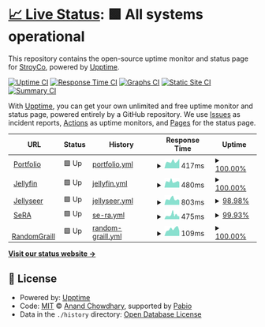 # [📈 Live Status](https://StroyCo.github.io/stroy-up): <!--live status--> **🟩 All systems operational**

This repository contains the open-source uptime monitor and status page for [StroyCo](https://portfolio.stroyco.eu), powered by [Upptime](https://github.com/upptime/upptime).

[![Uptime CI](https://github.com/StroyCo/stroy-up/workflows/Uptime%20CI/badge.svg)](https://github.com/StroyCo/stroy-up/actions?query=workflow%3A%22Uptime+CI%22)
[![Response Time CI](https://github.com/StroyCo/stroy-up/workflows/Response%20Time%20CI/badge.svg)](https://github.com/StroyCo/stroy-up/actions?query=workflow%3A%22Response+Time+CI%22)
[![Graphs CI](https://github.com/StroyCo/stroy-up/workflows/Graphs%20CI/badge.svg)](https://github.com/StroyCo/stroy-up/actions?query=workflow%3A%22Graphs+CI%22)
[![Static Site CI](https://github.com/StroyCo/stroy-up/workflows/Static%20Site%20CI/badge.svg)](https://github.com/StroyCo/stroy-up/actions?query=workflow%3A%22Static+Site+CI%22)
[![Summary CI](https://github.com/StroyCo/stroy-up/workflows/Summary%20CI/badge.svg)](https://github.com/StroyCo/stroy-up/actions?query=workflow%3A%22Summary+CI%22)

With [Upptime](https://upptime.js.org), you can get your own unlimited and free uptime monitor and status page, powered entirely by a GitHub repository. We use [Issues](https://github.com/StroyCo/stroy-up/issues) as incident reports, [Actions](https://github.com/StroyCo/stroy-up/actions) as uptime monitors, and [Pages](https://StroyCo.github.io/stroy-up) for the status page.

<!--start: status pages-->
<!-- This summary is generated by Upptime (https://github.com/upptime/upptime) -->
<!-- Do not edit this manually, your changes will be overwritten -->
<!-- prettier-ignore -->
| URL | Status | History | Response Time | Uptime |
| --- | ------ | ------- | ------------- | ------ |
| <img alt="" src="https://icons.duckduckgo.com/ip3/portfolio.stroyco.eu.ico" height="13"> [Portfolio](https://portfolio.stroyco.eu) | 🟩 Up | [portfolio.yml](https://github.com/StroyCo/stroy-up/commits/HEAD/history/portfolio.yml) | <details><summary><img alt="Response time graph" src="./graphs/portfolio/response-time-week.png" height="20"> 417ms</summary><br><a href="https://StroyCo.github.io/stroy-up/history/portfolio"><img alt="Response time 462" src="https://img.shields.io/endpoint?url=https%3A%2F%2Fraw.githubusercontent.com%2FStroyCo%2Fstroy-up%2FHEAD%2Fapi%2Fportfolio%2Fresponse-time.json"></a><br><a href="https://StroyCo.github.io/stroy-up/history/portfolio"><img alt="24-hour response time 572" src="https://img.shields.io/endpoint?url=https%3A%2F%2Fraw.githubusercontent.com%2FStroyCo%2Fstroy-up%2FHEAD%2Fapi%2Fportfolio%2Fresponse-time-day.json"></a><br><a href="https://StroyCo.github.io/stroy-up/history/portfolio"><img alt="7-day response time 417" src="https://img.shields.io/endpoint?url=https%3A%2F%2Fraw.githubusercontent.com%2FStroyCo%2Fstroy-up%2FHEAD%2Fapi%2Fportfolio%2Fresponse-time-week.json"></a><br><a href="https://StroyCo.github.io/stroy-up/history/portfolio"><img alt="30-day response time 448" src="https://img.shields.io/endpoint?url=https%3A%2F%2Fraw.githubusercontent.com%2FStroyCo%2Fstroy-up%2FHEAD%2Fapi%2Fportfolio%2Fresponse-time-month.json"></a><br><a href="https://StroyCo.github.io/stroy-up/history/portfolio"><img alt="1-year response time 462" src="https://img.shields.io/endpoint?url=https%3A%2F%2Fraw.githubusercontent.com%2FStroyCo%2Fstroy-up%2FHEAD%2Fapi%2Fportfolio%2Fresponse-time-year.json"></a></details> | <details><summary><a href="https://StroyCo.github.io/stroy-up/history/portfolio">100.00%</a></summary><a href="https://StroyCo.github.io/stroy-up/history/portfolio"><img alt="All-time uptime 100.00%" src="https://img.shields.io/endpoint?url=https%3A%2F%2Fraw.githubusercontent.com%2FStroyCo%2Fstroy-up%2FHEAD%2Fapi%2Fportfolio%2Fuptime.json"></a><br><a href="https://StroyCo.github.io/stroy-up/history/portfolio"><img alt="24-hour uptime 100.00%" src="https://img.shields.io/endpoint?url=https%3A%2F%2Fraw.githubusercontent.com%2FStroyCo%2Fstroy-up%2FHEAD%2Fapi%2Fportfolio%2Fuptime-day.json"></a><br><a href="https://StroyCo.github.io/stroy-up/history/portfolio"><img alt="7-day uptime 100.00%" src="https://img.shields.io/endpoint?url=https%3A%2F%2Fraw.githubusercontent.com%2FStroyCo%2Fstroy-up%2FHEAD%2Fapi%2Fportfolio%2Fuptime-week.json"></a><br><a href="https://StroyCo.github.io/stroy-up/history/portfolio"><img alt="30-day uptime 100.00%" src="https://img.shields.io/endpoint?url=https%3A%2F%2Fraw.githubusercontent.com%2FStroyCo%2Fstroy-up%2FHEAD%2Fapi%2Fportfolio%2Fuptime-month.json"></a><br><a href="https://StroyCo.github.io/stroy-up/history/portfolio"><img alt="1-year uptime 100.00%" src="https://img.shields.io/endpoint?url=https%3A%2F%2Fraw.githubusercontent.com%2FStroyCo%2Fstroy-up%2FHEAD%2Fapi%2Fportfolio%2Fuptime-year.json"></a></details>
| <img alt="" src="https://icons.duckduckgo.com/ip3/jelly.stroyco.eu.ico" height="13"> [Jellyfin](https://jelly.stroyco.eu/) | 🟩 Up | [jellyfin.yml](https://github.com/StroyCo/stroy-up/commits/HEAD/history/jellyfin.yml) | <details><summary><img alt="Response time graph" src="./graphs/jellyfin/response-time-week.png" height="20"> 480ms</summary><br><a href="https://StroyCo.github.io/stroy-up/history/jellyfin"><img alt="Response time 572" src="https://img.shields.io/endpoint?url=https%3A%2F%2Fraw.githubusercontent.com%2FStroyCo%2Fstroy-up%2FHEAD%2Fapi%2Fjellyfin%2Fresponse-time.json"></a><br><a href="https://StroyCo.github.io/stroy-up/history/jellyfin"><img alt="24-hour response time 438" src="https://img.shields.io/endpoint?url=https%3A%2F%2Fraw.githubusercontent.com%2FStroyCo%2Fstroy-up%2FHEAD%2Fapi%2Fjellyfin%2Fresponse-time-day.json"></a><br><a href="https://StroyCo.github.io/stroy-up/history/jellyfin"><img alt="7-day response time 480" src="https://img.shields.io/endpoint?url=https%3A%2F%2Fraw.githubusercontent.com%2FStroyCo%2Fstroy-up%2FHEAD%2Fapi%2Fjellyfin%2Fresponse-time-week.json"></a><br><a href="https://StroyCo.github.io/stroy-up/history/jellyfin"><img alt="30-day response time 577" src="https://img.shields.io/endpoint?url=https%3A%2F%2Fraw.githubusercontent.com%2FStroyCo%2Fstroy-up%2FHEAD%2Fapi%2Fjellyfin%2Fresponse-time-month.json"></a><br><a href="https://StroyCo.github.io/stroy-up/history/jellyfin"><img alt="1-year response time 572" src="https://img.shields.io/endpoint?url=https%3A%2F%2Fraw.githubusercontent.com%2FStroyCo%2Fstroy-up%2FHEAD%2Fapi%2Fjellyfin%2Fresponse-time-year.json"></a></details> | <details><summary><a href="https://StroyCo.github.io/stroy-up/history/jellyfin">100.00%</a></summary><a href="https://StroyCo.github.io/stroy-up/history/jellyfin"><img alt="All-time uptime 100.00%" src="https://img.shields.io/endpoint?url=https%3A%2F%2Fraw.githubusercontent.com%2FStroyCo%2Fstroy-up%2FHEAD%2Fapi%2Fjellyfin%2Fuptime.json"></a><br><a href="https://StroyCo.github.io/stroy-up/history/jellyfin"><img alt="24-hour uptime 100.00%" src="https://img.shields.io/endpoint?url=https%3A%2F%2Fraw.githubusercontent.com%2FStroyCo%2Fstroy-up%2FHEAD%2Fapi%2Fjellyfin%2Fuptime-day.json"></a><br><a href="https://StroyCo.github.io/stroy-up/history/jellyfin"><img alt="7-day uptime 100.00%" src="https://img.shields.io/endpoint?url=https%3A%2F%2Fraw.githubusercontent.com%2FStroyCo%2Fstroy-up%2FHEAD%2Fapi%2Fjellyfin%2Fuptime-week.json"></a><br><a href="https://StroyCo.github.io/stroy-up/history/jellyfin"><img alt="30-day uptime 100.00%" src="https://img.shields.io/endpoint?url=https%3A%2F%2Fraw.githubusercontent.com%2FStroyCo%2Fstroy-up%2FHEAD%2Fapi%2Fjellyfin%2Fuptime-month.json"></a><br><a href="https://StroyCo.github.io/stroy-up/history/jellyfin"><img alt="1-year uptime 100.00%" src="https://img.shields.io/endpoint?url=https%3A%2F%2Fraw.githubusercontent.com%2FStroyCo%2Fstroy-up%2FHEAD%2Fapi%2Fjellyfin%2Fuptime-year.json"></a></details>
| <img alt="" src="https://icons.duckduckgo.com/ip3/jellyseerr.stroyco.eu.ico" height="13"> [Jellyseer](https://jellyseerr.stroyco.eu) | 🟩 Up | [jellyseer.yml](https://github.com/StroyCo/stroy-up/commits/HEAD/history/jellyseer.yml) | <details><summary><img alt="Response time graph" src="./graphs/jellyseer/response-time-week.png" height="20"> 803ms</summary><br><a href="https://StroyCo.github.io/stroy-up/history/jellyseer"><img alt="Response time 940" src="https://img.shields.io/endpoint?url=https%3A%2F%2Fraw.githubusercontent.com%2FStroyCo%2Fstroy-up%2FHEAD%2Fapi%2Fjellyseer%2Fresponse-time.json"></a><br><a href="https://StroyCo.github.io/stroy-up/history/jellyseer"><img alt="24-hour response time 642" src="https://img.shields.io/endpoint?url=https%3A%2F%2Fraw.githubusercontent.com%2FStroyCo%2Fstroy-up%2FHEAD%2Fapi%2Fjellyseer%2Fresponse-time-day.json"></a><br><a href="https://StroyCo.github.io/stroy-up/history/jellyseer"><img alt="7-day response time 803" src="https://img.shields.io/endpoint?url=https%3A%2F%2Fraw.githubusercontent.com%2FStroyCo%2Fstroy-up%2FHEAD%2Fapi%2Fjellyseer%2Fresponse-time-week.json"></a><br><a href="https://StroyCo.github.io/stroy-up/history/jellyseer"><img alt="30-day response time 998" src="https://img.shields.io/endpoint?url=https%3A%2F%2Fraw.githubusercontent.com%2FStroyCo%2Fstroy-up%2FHEAD%2Fapi%2Fjellyseer%2Fresponse-time-month.json"></a><br><a href="https://StroyCo.github.io/stroy-up/history/jellyseer"><img alt="1-year response time 940" src="https://img.shields.io/endpoint?url=https%3A%2F%2Fraw.githubusercontent.com%2FStroyCo%2Fstroy-up%2FHEAD%2Fapi%2Fjellyseer%2Fresponse-time-year.json"></a></details> | <details><summary><a href="https://StroyCo.github.io/stroy-up/history/jellyseer">98.98%</a></summary><a href="https://StroyCo.github.io/stroy-up/history/jellyseer"><img alt="All-time uptime 99.85%" src="https://img.shields.io/endpoint?url=https%3A%2F%2Fraw.githubusercontent.com%2FStroyCo%2Fstroy-up%2FHEAD%2Fapi%2Fjellyseer%2Fuptime.json"></a><br><a href="https://StroyCo.github.io/stroy-up/history/jellyseer"><img alt="24-hour uptime 100.00%" src="https://img.shields.io/endpoint?url=https%3A%2F%2Fraw.githubusercontent.com%2FStroyCo%2Fstroy-up%2FHEAD%2Fapi%2Fjellyseer%2Fuptime-day.json"></a><br><a href="https://StroyCo.github.io/stroy-up/history/jellyseer"><img alt="7-day uptime 98.98%" src="https://img.shields.io/endpoint?url=https%3A%2F%2Fraw.githubusercontent.com%2FStroyCo%2Fstroy-up%2FHEAD%2Fapi%2Fjellyseer%2Fuptime-week.json"></a><br><a href="https://StroyCo.github.io/stroy-up/history/jellyseer"><img alt="30-day uptime 99.76%" src="https://img.shields.io/endpoint?url=https%3A%2F%2Fraw.githubusercontent.com%2FStroyCo%2Fstroy-up%2FHEAD%2Fapi%2Fjellyseer%2Fuptime-month.json"></a><br><a href="https://StroyCo.github.io/stroy-up/history/jellyseer"><img alt="1-year uptime 99.85%" src="https://img.shields.io/endpoint?url=https%3A%2F%2Fraw.githubusercontent.com%2FStroyCo%2Fstroy-up%2FHEAD%2Fapi%2Fjellyseer%2Fuptime-year.json"></a></details>
| <img alt="" src="https://icons.duckduckgo.com/ip3/develop-sera.stroyco.eu.ico" height="13"> [SeRA](https://develop-sera.stroyco.eu/) | 🟩 Up | [se-ra.yml](https://github.com/StroyCo/stroy-up/commits/HEAD/history/se-ra.yml) | <details><summary><img alt="Response time graph" src="./graphs/se-ra/response-time-week.png" height="20"> 475ms</summary><br><a href="https://StroyCo.github.io/stroy-up/history/se-ra"><img alt="Response time 456" src="https://img.shields.io/endpoint?url=https%3A%2F%2Fraw.githubusercontent.com%2FStroyCo%2Fstroy-up%2FHEAD%2Fapi%2Fse-ra%2Fresponse-time.json"></a><br><a href="https://StroyCo.github.io/stroy-up/history/se-ra"><img alt="24-hour response time 317" src="https://img.shields.io/endpoint?url=https%3A%2F%2Fraw.githubusercontent.com%2FStroyCo%2Fstroy-up%2FHEAD%2Fapi%2Fse-ra%2Fresponse-time-day.json"></a><br><a href="https://StroyCo.github.io/stroy-up/history/se-ra"><img alt="7-day response time 475" src="https://img.shields.io/endpoint?url=https%3A%2F%2Fraw.githubusercontent.com%2FStroyCo%2Fstroy-up%2FHEAD%2Fapi%2Fse-ra%2Fresponse-time-week.json"></a><br><a href="https://StroyCo.github.io/stroy-up/history/se-ra"><img alt="30-day response time 453" src="https://img.shields.io/endpoint?url=https%3A%2F%2Fraw.githubusercontent.com%2FStroyCo%2Fstroy-up%2FHEAD%2Fapi%2Fse-ra%2Fresponse-time-month.json"></a><br><a href="https://StroyCo.github.io/stroy-up/history/se-ra"><img alt="1-year response time 456" src="https://img.shields.io/endpoint?url=https%3A%2F%2Fraw.githubusercontent.com%2FStroyCo%2Fstroy-up%2FHEAD%2Fapi%2Fse-ra%2Fresponse-time-year.json"></a></details> | <details><summary><a href="https://StroyCo.github.io/stroy-up/history/se-ra">99.93%</a></summary><a href="https://StroyCo.github.io/stroy-up/history/se-ra"><img alt="All-time uptime 99.99%" src="https://img.shields.io/endpoint?url=https%3A%2F%2Fraw.githubusercontent.com%2FStroyCo%2Fstroy-up%2FHEAD%2Fapi%2Fse-ra%2Fuptime.json"></a><br><a href="https://StroyCo.github.io/stroy-up/history/se-ra"><img alt="24-hour uptime 100.00%" src="https://img.shields.io/endpoint?url=https%3A%2F%2Fraw.githubusercontent.com%2FStroyCo%2Fstroy-up%2FHEAD%2Fapi%2Fse-ra%2Fuptime-day.json"></a><br><a href="https://StroyCo.github.io/stroy-up/history/se-ra"><img alt="7-day uptime 99.93%" src="https://img.shields.io/endpoint?url=https%3A%2F%2Fraw.githubusercontent.com%2FStroyCo%2Fstroy-up%2FHEAD%2Fapi%2Fse-ra%2Fuptime-week.json"></a><br><a href="https://StroyCo.github.io/stroy-up/history/se-ra"><img alt="30-day uptime 99.98%" src="https://img.shields.io/endpoint?url=https%3A%2F%2Fraw.githubusercontent.com%2FStroyCo%2Fstroy-up%2FHEAD%2Fapi%2Fse-ra%2Fuptime-month.json"></a><br><a href="https://StroyCo.github.io/stroy-up/history/se-ra"><img alt="1-year uptime 99.99%" src="https://img.shields.io/endpoint?url=https%3A%2F%2Fraw.githubusercontent.com%2FStroyCo%2Fstroy-up%2FHEAD%2Fapi%2Fse-ra%2Fuptime-year.json"></a></details>
| <img alt="" src="https://icons.duckduckgo.com/ip3/randomgraill.web.app.ico" height="13"> [RandomGraill](https://randomgraill.web.app) | 🟩 Up | [random-graill.yml](https://github.com/StroyCo/stroy-up/commits/HEAD/history/random-graill.yml) | <details><summary><img alt="Response time graph" src="./graphs/random-graill/response-time-week.png" height="20"> 109ms</summary><br><a href="https://StroyCo.github.io/stroy-up/history/random-graill"><img alt="Response time 135" src="https://img.shields.io/endpoint?url=https%3A%2F%2Fraw.githubusercontent.com%2FStroyCo%2Fstroy-up%2FHEAD%2Fapi%2Frandom-graill%2Fresponse-time.json"></a><br><a href="https://StroyCo.github.io/stroy-up/history/random-graill"><img alt="24-hour response time 80" src="https://img.shields.io/endpoint?url=https%3A%2F%2Fraw.githubusercontent.com%2FStroyCo%2Fstroy-up%2FHEAD%2Fapi%2Frandom-graill%2Fresponse-time-day.json"></a><br><a href="https://StroyCo.github.io/stroy-up/history/random-graill"><img alt="7-day response time 109" src="https://img.shields.io/endpoint?url=https%3A%2F%2Fraw.githubusercontent.com%2FStroyCo%2Fstroy-up%2FHEAD%2Fapi%2Frandom-graill%2Fresponse-time-week.json"></a><br><a href="https://StroyCo.github.io/stroy-up/history/random-graill"><img alt="30-day response time 134" src="https://img.shields.io/endpoint?url=https%3A%2F%2Fraw.githubusercontent.com%2FStroyCo%2Fstroy-up%2FHEAD%2Fapi%2Frandom-graill%2Fresponse-time-month.json"></a><br><a href="https://StroyCo.github.io/stroy-up/history/random-graill"><img alt="1-year response time 135" src="https://img.shields.io/endpoint?url=https%3A%2F%2Fraw.githubusercontent.com%2FStroyCo%2Fstroy-up%2FHEAD%2Fapi%2Frandom-graill%2Fresponse-time-year.json"></a></details> | <details><summary><a href="https://StroyCo.github.io/stroy-up/history/random-graill">100.00%</a></summary><a href="https://StroyCo.github.io/stroy-up/history/random-graill"><img alt="All-time uptime 100.00%" src="https://img.shields.io/endpoint?url=https%3A%2F%2Fraw.githubusercontent.com%2FStroyCo%2Fstroy-up%2FHEAD%2Fapi%2Frandom-graill%2Fuptime.json"></a><br><a href="https://StroyCo.github.io/stroy-up/history/random-graill"><img alt="24-hour uptime 100.00%" src="https://img.shields.io/endpoint?url=https%3A%2F%2Fraw.githubusercontent.com%2FStroyCo%2Fstroy-up%2FHEAD%2Fapi%2Frandom-graill%2Fuptime-day.json"></a><br><a href="https://StroyCo.github.io/stroy-up/history/random-graill"><img alt="7-day uptime 100.00%" src="https://img.shields.io/endpoint?url=https%3A%2F%2Fraw.githubusercontent.com%2FStroyCo%2Fstroy-up%2FHEAD%2Fapi%2Frandom-graill%2Fuptime-week.json"></a><br><a href="https://StroyCo.github.io/stroy-up/history/random-graill"><img alt="30-day uptime 100.00%" src="https://img.shields.io/endpoint?url=https%3A%2F%2Fraw.githubusercontent.com%2FStroyCo%2Fstroy-up%2FHEAD%2Fapi%2Frandom-graill%2Fuptime-month.json"></a><br><a href="https://StroyCo.github.io/stroy-up/history/random-graill"><img alt="1-year uptime 100.00%" src="https://img.shields.io/endpoint?url=https%3A%2F%2Fraw.githubusercontent.com%2FStroyCo%2Fstroy-up%2FHEAD%2Fapi%2Frandom-graill%2Fuptime-year.json"></a></details>

<!--end: status pages-->

[**Visit our status website →**](https://StroyCo.github.io/stroy-up)

## 📄 License

- Powered by: [Upptime](https://github.com/upptime/upptime)
- Code: [MIT](./LICENSE) © [Anand Chowdhary](https://anandchowdhary.com), supported by [Pabio](https://pabio.com)
- Data in the `./history` directory: [Open Database License](https://opendatacommons.org/licenses/odbl/1-0/)
